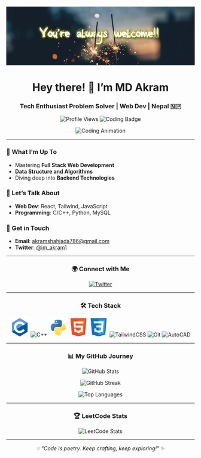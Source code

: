 ![banner](https://github.com/IamAkram321/IamAkram321/blob/main/banner1.jpg) <!-- Still waiting on banner confirmation! -->

<h1 align="center">Hey there! 👋 I’m MD Akram</h1>
<h3 align="center">Tech Enthusiast Problem Solver | Web Dev | Nepal 🇳🇵</h3>

<div align="center">
  <img src="https://komarev.com/ghpvc/?username=iamakram321&label=Profile%20Views&color=ff2e63&style=flat-square" alt="Profile Views" />
  <img src="https://img.shields.io/badge/Coding%20is%20Art-1f1f1f?style=flat-square&logo=codepen&logoColor=fff" alt="Coding Badge" />
</div>

<p align="center">
  <img src="https://media.giphy.com/media/L1R1tvI9svkIWwpVYr/giphy.gif" alt="Coding Animation" width="300" />
</p>

---

### 🌟 **What I’m Up To**
- Mastering **Full Stack Web Development**
- **Data Structure and Algorithms**
- Diving deep into **Backend Technologies**  
 
### 💬 **Let’s Talk About**
- **Web Dev**: React, Tailwind, JavaScript  
- **Programming**: C/C++, Python, MySQL  
 

### 📩 **Get in Touch**
- **Email**: [akramshahjada786@gmail.com](mailto:akramshahjada786@gmail.com)  
- **Twitter**: [@im_akram1](https://twitter.com/im_akram1)  
---

<h3 align="center">🌍 Connect with Me</h3>
<p align="center">
  <a href="https://twitter.com/im_akram1" target="_blank">
    <img src="https://img.shields.io/badge/Twitter-1DA1F2?style=for-the-badge&logo=twitter&logoColor=white" alt="Twitter" />
  </a>
</p>

---

<h3 align="center">🛠️ Tech Stack</h3>
<p align="center">
  <img src="https://raw.githubusercontent.com/devicons/devicon/master/icons/c/c-original.svg" alt="C" width="50" height="50" title="C"/>
  <img src="https://cdn.jsdelivr.net/gh/devicons/devicon@latest/icons/cplusplus/cplusplus-original.svg" alt="C++" width="50" height="50" title="C++"/>
  <img src="https://raw.githubusercontent.com/devicons/devicon/master/icons/python/python-original.svg" alt="Python" width="50" height="50" title="Python"/>
  <img src="https://raw.githubusercontent.com/devicons/devicon/master/icons/html5/html5-original.svg" alt="HTML5" width="50" height="50" title="HTML5"/>
  <img src="https://raw.githubusercontent.com/devicons/devicon/master/icons/css3/css3-original.svg" alt="CSS3" width="50" height="50" title="CSS3"/>
  <img src="https://www.vectorlogo.zone/logos/tailwindcss/tailwindcss-icon.svg" alt="TailwindCSS" width="50" height="50" title="TailwindCSS"/>
  <img src="https://www.vectorlogo.zone/logos/git-scm/git-scm-icon.svg" alt="Git" width="50" height="50" title="Git"/>
  <img src="https://img.icons8.com/color/48/autocad.png" alt="AutoCAD" width="50" height="50" title="AutoCAD"/>
</p>

---

<h3 align="center">📊 My GitHub Journey</h3>
<p align="center">
  <img src="https://github-readme-stats.vercel.app/api?username=iamakram321&show_icons=true&theme=radical&hide_border=true" alt="GitHub Stats" />
</p>
<p align="center">
  <img src="https://github-readme-streak-stats.herokuapp.com/?user=iamakram321&theme=radical&hide_border=true" alt="GitHub Streak" />
</p>
<p align="center">
  <img src="https://github-readme-stats.vercel.app/api/top-langs?username=iamakram321&layout=compact&theme=radical&hide_border=true" alt="Top Languages" />
</p>

---

<h3 align="center">🏆 LeetCode Stats</h3>
<p align="center">
  <img src="https://leetcard.jacoblin.cool/IamAkram321?theme=dark&font=Roboto&ext=heatmap" alt="LeetCode Stats" />
</p>

---

<p align="center">
  <i>💡 "Code is poetry. Keep crafting, keep exploring!"</i> ✨
</p>
